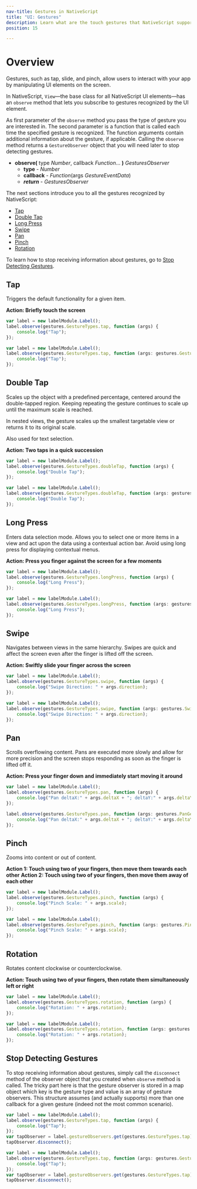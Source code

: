 ```yaml
---
nav-title: Gestures in NativeScript 
title: "UI: Gestures"
description: Learn what are the touch gestures that NativeScript supports and how to make use of them.
position: 15

---
```


# Overview

Gestures, such as tap, slide, and pinch, allow users to interact with your app by manipulating UI elements on the screen.

In NativeScript, `View`&mdash;the base class for all NativeScript UI elements&mdash;has an `observe` method that lets you subscribe to gestures recognized by the UI element.

As first parameter of the `observe` method you pass the type of gesture you are interested in. The second  parameter is a function that is called each time the specified gesture is recognized. The function arguments contain additional information about the gesture, if applicable. Calling the `observe` method returns a `GestureObserver` object that you will need later to stop detecting gestures.

- **observe(** type _Number_, callback _Function_... **)** _GesturesObserver_
   - **type** - _Number_
   - **callback** - _Function_(args _GestureEventData_)
   - _**return**_ - _GesturesObserver_

The next sections introduce you to all the gestures recognized by NativeScript:

* [Tap](#tap)
* [Double Tap](#double-tap)
* [Long Press](#long-press)
* [Swipe](#swipe)
* [Pan](#pan)
* [Pinch](#pinch)
* [Rotation](#rotation)

To learn how to stop receiving information about gestures, go to [Stop Detecting Gestures](#stop-detecting-gestures).

## Tap

Triggers the default functionality for a given item.

**Action: Briefly touch the screen**

``` JavaScript
var label = new labelModule.Label();
label.observe(gestures.GestureTypes.tap, function (args) {
    console.log("Tap");
});
```
``` TypeScript
var label = new labelModule.Label();
label.observe(gestures.GestureTypes.tap, function (args: gestures.GestureEventData) {
    console.log("Tap");
});
```

## Double Tap

Scales up the object with a predefined percentage, centered around the double-tapped region. Keeping repeating the gesture continues to scale up until the maximum scale is reached.

In nested views, the gesture scales up the smallest targetable view or returns it to its original scale. 

Also used for text selection.

**Action: Two taps in a quick succession**

``` JavaScript
var label = new labelModule.Label();
label.observe(gestures.GestureTypes.doubleTap, function (args) {
    console.log("Double Tap");
});
```
``` TypeScript
var label = new labelModule.Label();
label.observe(gestures.GestureTypes.doubleTap, function (args: gestures.GestureEventData) {
    console.log("Double Tap");
});
```

## Long Press

Enters data selection mode. Allows you to select one or more items in a view and act upon the data using a contextual action bar. Avoid using long press for displaying contextual menus.

**Action: Press you finger against the screen for a few moments**

``` JavaScript
var label = new labelModule.Label();
label.observe(gestures.GestureTypes.longPress, function (args) {
    console.log("Long Press");
});
```
``` TypeScript
var label = new labelModule.Label();
label.observe(gestures.GestureTypes.longPress, function (args: gestures.GestureEventData) {
    console.log("Long Press");
});
```

## Swipe

Navigates between views in the same hierarchy. Swipes are quick and affect the screen even after the finger is lifted off the screen.

**Action: Swiftly slide your finger across the screen**

``` JavaScript
var label = new labelModule.Label();
label.observe(gestures.GestureTypes.swipe, function (args) {
    console.log("Swipe Direction: " + args.direction);
});
```
``` TypeScript
var label = new labelModule.Label();
label.observe(gestures.GestureTypes.swipe, function (args: gestures.SwipeGestureEventData) {
    console.log("Swipe Direction: " + args.direction);
});
```

## Pan

Scrolls overflowing content. Pans are executed more slowly and allow for more precision and the screen stops responding as soon as the finger is lifted off it.

**Action: Press your finger down and immediately start moving it around**

``` JavaScript
var label = new labelModule.Label();
label.observe(gestures.GestureTypes.pan, function (args) {
    console.log("Pan deltaX:" + args.deltaX + "; deltaY:" + args.deltaY + ";");
});
```
``` TypeScript
label.observe(gestures.GestureTypes.pan, function (args: gestures.PanGestureEventData) {
    console.log("Pan deltaX:" + args.deltaX + "; deltaY:" + args.deltaY + ";");
});
```

## Pinch

Zooms into content or out of content.

**Action 1: Touch using two of your fingers, then move them towards each other**
**Action 2: Touch using two of your fingers, then move them away of each other**


``` JavaScript
var label = new labelModule.Label();
label.observe(gestures.GestureTypes.pinch, function (args) {
    console.log("Pinch Scale: " + args.scale);
});
```
``` TypeScript
var label = new labelModule.Label();
label.observe(gestures.GestureTypes.pinch, function (args: gestures.PinchGestureEventData) {
    console.log("Pinch Scale: " + args.scale);
});
```

## Rotation

Rotates content clockwise or counterclockwise.

**Action: Touch using two of your fingers, then rotate them simultaneously left or right**

``` JavaScript
var label = new labelModule.Label();
label.observe(gestures.GestureTypes.rotation, function (args) {
    console.log("Rotation: " + args.rotation);
});
```
``` TypeScript
var label = new labelModule.Label();
label.observe(gestures.GestureTypes.rotation, function (args: gestures.RotationGestureEventData) {
    console.log("Rotation: " + args.rotation);
});
```

## Stop Detecting Gestures

To stop receiving information about gestures, simply call the `disconnect` method of the observer object that you created when `observe` method is called. The tricky part here is that the gesture observer is stored in a map object which key is the gesture type and value is an array of gesture observers. This structure assumes (and actually supports) more than one callback for a given gesture (indeed not the most common scenario).

``` JavaScript
var label = new labelModule.Label();
label.observe(gestures.GestureTypes.tap, function (args) {
    console.log("Tap");
});
var tapObserver = label.gestureObservers.get(gestures.GestureTypes.tap)[0];
tapObserver.disconnect();
```
``` TypeScript
var label = new labelModule.Label();
label.observe(gestures.GestureTypes.tap, function (args: gestures.GestureEventData) {
    console.log("Tap");
});
var tapObserver = label.gestureObservers.get(gestures.GestureTypes.tap)[0];
tapObserver.disconnect();
```
